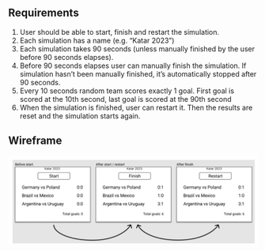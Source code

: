 ## Requirements
1) User should be able to start, finish and restart the simulation.
2) Each simulation has a name (e.g. “Katar 2023”)
3) Each simulation takes 90 seconds (unless manually finished by the user before 90 seconds elapses).
4) Before 90 seconds elapses user can manually finish the simulation. If simulation hasn’t been manually finished, it’s automatically
stopped after 90 seconds.
5) Every 10 seconds random team scores exactly 1 goal. First goal is scored at the 10th second, last goal is scored at the 90th second
6) When the simulation is finished, user can restart it. Then the results are reset and the simulation starts again.

## Wireframe
![alt text](./ui-wireframe.jpg "Optional title")

